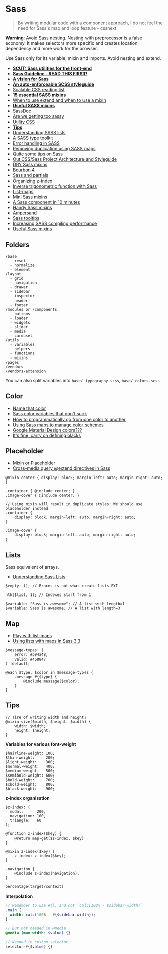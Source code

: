 # Sass

> By writing modular code with a component approach, I do not feel the need for Sass's map and loop feature - cssnext

**Warning**: Avoid Sass nesting. Nesting with preprocessor is a false economy. It makes selectors more specific and creates location dependency and more work for the browser.

Use Sass only for its variable, mixin and imports. Avoid nesting and extend.

* [**SCUT: Sass utilities for the front-end**](https://davidtheclark.github.io/scut/)
* [**Sass Guideline - READ THIS FIRST!**](http://sass-guidelin.es/)
* [**A vision for Sass**](http://alistapart.com/article/a-vision-for-our-sass)
* [**An auto-enforceable SCSS styleguide**](http://davidtheclark.com/scss-lint-styleguide/)
* [Scalable CSS reading list](https://github.com/davidtheclark/scalable-css-reading-list)
* [**15 essential SASS mixins**](http://www.developerdrive.com/2014/11/15-essential-sass-mixins/)
* [When to use extend and when to use a mixin](http://csswizardry.com/2014/11/when-to-use-extend-when-to-use-a-mixin/)
* [**Useful SASS mixins**](https://github.com/gillesbertaux/andy)
* [SassDoc](https://github.com/SassDoc/sassdoc)
* [Are we getting too sassy](http://ashleynolan.co.uk/blog/are-we-getting-too-sassy)
* [Utility CSS](https://github.com/seegno/ucss)
* [**Tips**](http://csspre.com/)
* [Understanding SASS lists](http://hugogiraudel.com/2013/07/15/understanding-sass-lists/)
* [A SASS type toolkit](http://ianrose.me/typesettings/)
* [Error handling in SASS](http://webdesign.tutsplus.com/tutorials/an-introduction-to-error-handling-in-sass--cms-19996)
* [Removing duplication using SASS maps](http://robots.thoughtbot.com/removing-sass-duplication)
* [Quite some tips on Sass](http://www.alwaystwisted.com/)
* [Out CSS/Sass Project Architecture and Styleguide](http://blog.groupbuddies.com/posts/32-our-css-sass-project-architecture-and-styleguide)
* [DRY Sass mixins](http://alistapart.com/article/dry-ing-out-your-sass-mixins)
* [Bourbon 4](https://news.layervault.com/stories/21801-bourbon-4-differences)
* [Sass and partials](http://zurb.com/university/library/35)
* [Organizing z-index](http://jonsuh.com/blog/organizing-z-index-with-sass/)
* [Inverse trigonometric function with Sass](http://thesassway.com/advanced/inverse-trigonometric-functions-with-sass)
* [List-maps](https://www.codefellows.org/blog/so-you-want-to-play-with-list-maps)
* [Mini Sass mixins](http://codepen.io/chriscoyier/blog/some-mini-sass-mixins-i-like)
* [A Sass component in 10 minutes](http://www.sitepoint.com/sass-component-10-minutes/)
* [Handy Sass mixins](http://web-design-weekly.com/2013/05/12/handy-sass-mixins/)
* [Ampersand](http://www.joeloliveira.com/2011/06/28/the-ampersand-a-killer-sass-feature/)
* [Sass tooltips](http://hackingui.com/front-end/scss-tooltips/)
* [Increasing SASS compiling performance](https://www.devbridge.com/articles/increasing-sass-compiling-performance-or-when-every-second-counts/)
* [Useful Sass mixins](http://hmphry.com/useful-sass-mixins)

## Folders

```
/base
  - reset
  - normalize
  - element
/layout
  - grid
  - navigation
  - drawer
  - sidebar
  - inspector
  - header
  - footer
/modules or /components
  - buttons
  - loader
  - widgets
  - slider
  - media
  - carousel
/utils
  - variables
  - helpers
  - functions
  - mixins
/pages
/vendors
/vendors-extension
```

You can also split variables into `base/_typography.scss`, `base/_colors.scss`

## Color

* [Name that color](http://chir.ag/projects/name-that-color/#CA4ED4)
* [Sass color variables that don't suck](http://davidwalsh.name/sass-color-variables-dont-suck)
* [How to programmatically go from one color to another](http://thesassway.com/advanced/how-to-programtically-go-from-one-color-to-another-in-sass)
* [Using Sass maps to manage color schemes](http://now.violet.is/color-scheming)
* [Google Material Design colors???](https://github.com/nickpfisterer/quantum-colors)
* [It's fine, carry on defining blacks](https://medium.com/@corinrules/sass-it-s-fine-carry-on-defining-blacks-67e0d0ced433)

## Placeholder

* [Mixin or Placeholder](http://www.sitepoint.com/sass-mixin-placeholder/)
* [Cross-media query @extend directives in Sass](http://www.sitepoint.com/cross-media-query-extend-sass/)

```
@mixin center { display: block; margin-left: auto; margin-right: auto; }

.container { @include center; }
.image-cover { @include center; }

// Using mixin will result in duplicate styles! We should use placeholder instead
.container {
	display: block; margin-left: auto; margin-right: auto;}

.image-cover {
	display: block; margin-left: auto; margin-right: auto;}
```

## Lists

Sass equivalent of arrays.

* [Understanding Sass Lists](http://hugogiraudel.com/2013/07/15/understanding-sass-lists/)

```
$empty: (); // Braces is not what create lists FYI

nth($list, 1); // Indexes start from 1

$variable: "Sass is awesome"; // A list with length=1
$variable: Sass is awesome; // A list with length=3
```

## Map

* [Play with list-maps](http://anotheruiguy.roughdraft.io/10302472-so-you-want-to-play-with-list-maps)
* [Using lists with maps in Sass 3.3](http://benfrain.com/using-lists-with-maps-in-sass-3-3/)


```
$message-types: (
	error: #b94a48,
	valid: #468847) !default;

@each $type, $color in $message-types {
	.message-#{$type} {
		@include message($color);	}}
```

## Tips

```
// Tire of writing width and height?
@mixin size($width, $height: $width) {
	width: $width;
	height: $height;}
```

**Variables for various font-weight**

```
$hairline-weight: 100;
$thin-weight:     200;
$light-weight:    300;
$normal-weight:   400;
$medium-weight:   500;
$semibold-weight: 600;
$bold-weight:     700;
$xbold-weight:    800;
$black-weight:    900;
```

**z-index organisation**

```
$z-index: (
  modal:      200,
  navigation: 100,
  triangle:   60
);

@function z-index($key) {
	@return map-get($z-index, $key)}

@mixin z-index($key) {
	z-index: z-index($key);}

.navigation {
	@include z-index(navigation);}
```

```
percentage(target/context)
```

**Interpolation**

```scss
// Remember to use #{}, and not `calc(100% - $sidebar-width)`
.main {
  width: calc(100% - #{$sidebar-width});
}

// But not needed in @media
@media (max-width: $value) {}

// Needed in custom selector
selector-#{$value} {}
```